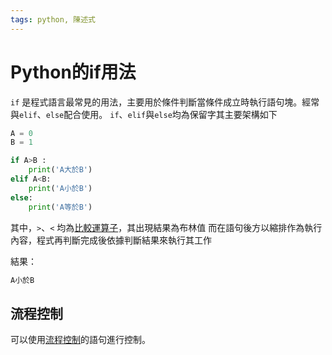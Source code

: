 ```yaml
---
tags: python, 陳述式
---
```


# Python的if用法

`if` 是程式語言最常見的用法，主要用於條件判斷當條件成立時執行語句塊。經常與`elif`、`else`配合使用。
`if`、`elif`與`else`均為保留字其主要架構如下

```py
A = 0
B = 1

if A>B :
    print('A大於B')
elif A<B:
    print('A小於B')
else:
    print('A等於B')
```

其中，`>`、`<` 均為[比較運算子](python_比較運算子)，其出現結果為布林值
而在語句後方以縮排作為執行內容，程式再判斷完成後依據判斷結果來執行其工作

結果：

```sh
A小於B
```

## 流程控制

可以使用[流程控制](python_流程控制.md)的語句進行控制。
